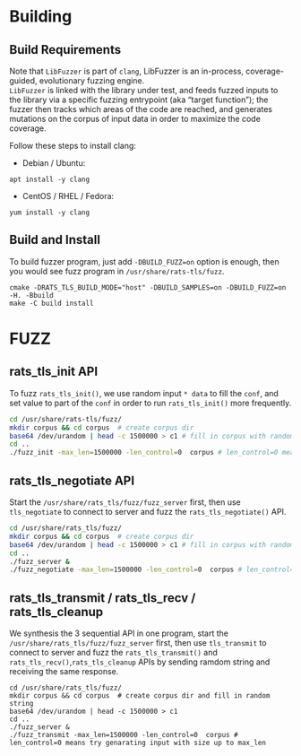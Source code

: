 # Building

## Build Requirements
Note that `LibFuzzer` is part of `clang`, LibFuzzer is an in-process, coverage-guided, evolutionary fuzzing engine.   
`LibFuzzer` is linked with the library under test, and feeds fuzzed inputs to the library via a specific fuzzing entrypoint (aka “target function”); the fuzzer then tracks which areas of the code are reached, and generates mutations on the corpus of input data in order to maximize the code coverage. 

Follow these steps to install clang:
+ Debian / Ubuntu:

```shell
apt install -y clang
```

+ CentOS / RHEL / Fedora:

```shell
yum install -y clang
```

## Build and Install
To build fuzzer program, just add `-DBUILD_FUZZ=on` option is enough, then you would see fuzz program in `/usr/share/rats-tls/fuzz`.

```shell
cmake -DRATS_TLS_BUILD_MODE="host" -DBUILD_SAMPLES=on -DBUILD_FUZZ=on -H. -Bbuild
make -C build install
```

# FUZZ

## rats_tls_init API
To fuzz `rats_tls_init()`, we use random input `* data` to fill the `conf`, and set value to part of the `conf` in order to run `rats_tls_init()` more frequently.
```bash
cd /usr/share/rats-tls/fuzz/
mkdir corpus && cd corpus  # create corpus dir
base64 /dev/urandom | head -c 1500000 > c1 # fill in corpus with random string
cd ..
./fuzz_init -max_len=1500000 -len_control=0  corpus # len_control=0 means try genarating input with size up to max_len 
```

## rats_tls_negotiate API
Start the `/usr/share/rats_tls/fuzz/fuzz_server` first, then use `tls_negotiate` to connect to server and fuzz the `rats_tls_negotiate()` API.
```bash
cd /usr/share/rats_tls/fuzz/
mkdir corpus && cd corpus  # create corpus dir
base64 /dev/urandom | head -c 1500000 > c1 # fill in corpus with random string
cd ..
./fuzz_server &
./fuzz_negotiate -max_len=1500000 -len_control=0  corpus # len_control=0 means try genarating input with size up to max_len 
```

## rats_tls_transmit / rats_tls_recv / rats_tls_cleanup
We synthesis the 3 sequential API in one program, start the `/usr/share/rats_tls/fuzz/fuzz_server` first, then use `tls_transmit` to connect to server and fuzz the `rats_tls_transmit()` and `rats_tls_recv()`,`rats_tls_cleanup` APIs by sending ramdom string and receiving the same response.
```shell
cd /usr/share/rats_tls/fuzz/
mkdir corpus && cd corpus  # create corpus dir and fill in random string
base64 /dev/urandom | head -c 1500000 > c1
cd ..
./fuzz_server &
./fuzz_transmit -max_len=1500000 -len_control=0  corpus # len_control=0 means try genarating input with size up to max_len 
```